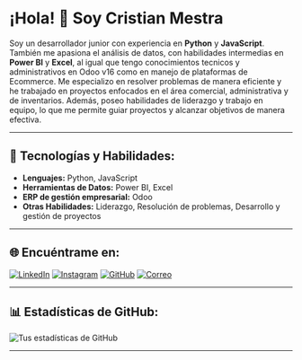 # ¡Hola! 👋 Soy Cristian Mestra 

Soy un desarrollador junior con experiencia en **Python** y **JavaScript**. También me apasiona el análisis de datos, con habilidades intermedias en **Power BI** y **Excel**, al igual que tengo conocimientos tecnicos y administrativos en Odoo v16 como en manejo de plataformas de Ecommerce. Me especializo en resolver problemas de manera eficiente y he trabajado en proyectos enfocados en el área comercial, administrativa y de inventarios. Además, poseo habilidades de liderazgo y trabajo en equipo, lo que me permite guiar proyectos y alcanzar objetivos de manera efectiva.

---

## 🔧 **Tecnologías y Habilidades:**

- **Lenguajes:** Python, JavaScript
- **Herramientas de Datos:** Power BI, Excel
- **ERP de gestión empresarial:** Odoo
- **Otras Habilidades:** Liderazgo, Resolución de problemas, Desarrollo y gestión de proyectos

---

## 🌐 **Encuéntrame en:**

[![LinkedIn](https://img.shields.io/badge/LinkedIn-0077B5?style=for-the-badge&logo=linkedin&logoColor=white)](https://www.linkedin.com/in/cristian-david-mestra-de-la-rosa-8895712b2/)
[![Instagram](https://img.shields.io/badge/Instagram-E4405F?style=for-the-badge&logo=instagram&logoColor=white)](https://www.instagram.com/cristian_mr17/)
[![GitHub](https://img.shields.io/badge/GitHub-100000?style=for-the-badge&logo=github&logoColor=white)](https://github.com/CmestraR)
[![Correo](https://img.shields.io/badge/Email-D14836?style=for-the-badge&logo=gmail&logoColor=white)](mailto:cristianmestradelarosa@gmail.com)

---

## 📊 **Estadísticas de GitHub:**

![Tus estadísticas de GitHub](https://github-readme-stats.vercel.app/api?username=CmestraR&show_icons=true&theme=radical)

---

